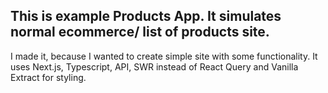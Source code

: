 ## This is example Products App. It simulates normal ecommerce/ list of products site. 

I made it, because I wanted to create simple site with some functionality.
It uses Next.js, Typescript, API, SWR instead of React Query and Vanilla Extract for styling.
